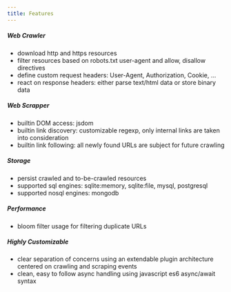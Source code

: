 ```yaml
---
title: Features
---
```

<div class="card mb-3 no-border">
    <div class="card-body">
        <h5 class="subtitle-card">Web Crawler</h5>
        <ul>
            <li>download http and https resources</li>
            <li>filter resources based on robots.txt user-agent and allow, disallow directives</li>      
            <li>define custom request headers: User-Agent, Authorization, Cookie, ...</li>
            <li>react on response headers: either parse text/html data or store binary data</li>
        </ul>
    </div>
</div>

<div class="card mb-3 no-border">
    <div class="card-body">
        <h5 class="subtitle-card">Web Scrapper</h5>
        <ul>
            <li>builtin DOM access: jsdom</li>
            <li>builtin link discovery: customizable regexp, only internal links are taken into consideration</li>
            <li>builtin link following: all newly found URLs are subject for future crawling</li>
        </ul>
    </div>
</div>

<div class="card mb-3 no-border">
    <div class="card-body">
        <h5 class="subtitle-card">Storage</h5>
        <ul>
            <li>persist crawled and to-be-crawled resources</li>
            <li>supported sql engines: sqlite:memory, sqlite:file, mysql, postgresql</li>
            <li>supported nosql engines: mongodb</li>
        </ul>
        </div>
</div>

<div class="card mb-3 no-border">
    <div class="card-body">
        <h5 class="subtitle-card">Performance</h5>
        <ul>
            <li>bloom filter usage for filtering duplicate URLs</li>
        </ul>
    </div>
</div>

<div class="card mb-3 no-border">
    <div class="card-body">
        <h5 class="subtitle-card">Highly Customizable</h5>
        <ul>
            <li>clear separation of concerns using an extendable plugin architecture centered on crawling and scraping events</li>
            <li>clean, easy to follow async handling using javascript es6 async/await syntax</li>
        </ul>
    </div>
</div>